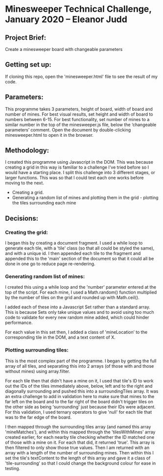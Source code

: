 # Minesweeper Technical Challenge, January 2020 – Eleanor Judd
## Project Brief: 
Create a minesweeper board with changeable parameters

## Getting set up: 
If cloning this repo, open the 'minesweeper.html' file to see the result of my code. 

## Parameters:
This programme takes 3 parameters, height of board, width of board and number of mines. For best visual results, set height and width of board to numbers between 6-15. For best functionality, set number of mines to a similar number in the top of the minesweeper.js file, below the ‘changeable parameters’ comment. Open the document by double-clicking minesweeper.html to open it in the browser.

## Methodology:
I created this programme using Javascript in the DOM. This was because creating a grid in this way is familiar to a challenge I've tried before so I would have a starting place.
I split this challenge into 3 different stages, or larger functions. This was so that I could test each one works before moving to the next.
- Creating a grid.
- Generating a random list of mines and plotting them in the grid - plotting the tiles surrounding each mine

## Decisions:
### Creating the grid:
I began this by creating a document fragment. I used a while loop to generate each tile, with a 'tile' class (so that all could be styled the same), and with a unique id. I then appended each tile to the fragment and appended this to the 'main' section of the document so that it could all be done in one go to reduce page re-rendering.

### Generating random list of mines:
I created this using a while loop and the 'number' parameter entered at the top of the script. For each mine, I used a Math.random() function multiplied by the number of tiles on the grid and rounded up with Math.ceil().

I added each of these into a Javascript Set rather than a standard array. This is because Sets only take unique values and to avoid using too much code to validate for every new random mine added,
which could hinder performance.

For each value in this set then, I added a class of 'mineLocation’ to the corresponding tile in the DOM, and a text content of X.

### Plotting surrounding tiles:
This is the most complex part of the programme. I began by getting the full array of all tiles, and separating this into 2 arrays (of those with and those without mines) using array.filter.

For each tile then that didn't have a mine on it, I used that tile's ID to work out the IDs of the tiles immediately above, below, left and to the right and diagonally surrounding and pushed this into a surroundingTiles array. It was an extra challenge to add in validation here to make sure that mines to the far left on the board and to the far right of the board didn't trigger tiles on the other side as being 'surrounding' just because their IDs were adjacent. For this validation, I used ternary operators to give 'null' for each tile that was to the far edge of the board.

I then mapped through the surrounding tiles array (and named this array 'mineMatches'), and within this mapped through the 'tilesWithMines' array created earlier, for each nearby tile checking whether the ID matched one of those with a mine on it. For each that did, it returned 'true'. This array is then filtered to only show those true values. Then I am returned with an array with a length of the number of surrounding mines. Then within this I set the tile's textContent to the length of this array and gave it a class of 'tile-surrounding' so that I could change the background colour for ease in testing.
